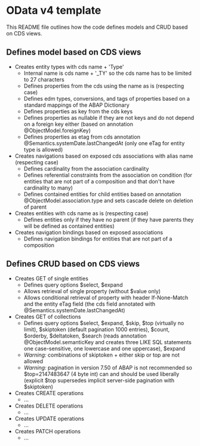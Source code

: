 # OData v4 template

This README file outlines how the code defines models and CRUD based on CDS views.

## Defines model based on CDS views

- Creates entity types with cds name + 'Type'
  - Internal name is cds name + '_TY' so the cds name has to be limited to 27 characters
  - Defines properties from the cds using the name as is (respecting case)
  - Defines edm types, conversions, and tags of properties based on a standard mappings of the ABAP Dictionary
  - Defines properties as key from the cds keys
  - Defines properties as nullable if they are not keys and do not depend on a foreign key either (based on annotation @ObjectModel.foreignKey)
  - Defines properties as etag from cds annotation @Semantics.systemDate.lastChangedAt (only one eTag for entity type is allowed)
- Creates navigations based on exposed cds associations with alias name (respecting case)
  - Defines cardinality from the association cardinality
  - Defines referential constraints from the association on condition (for entities that are not part of a composition and that don't have cardinality to many)
  - Defines contained entities for child entities based on annotation @ObjectModel.association.type and sets cascade delete on deletion of parent
- Creates entities with cds name as is (respecting case)
  - Defines entities only if they have no parent (if they have parents they will be defined as contained entities)
- Creates navigation bindings based on exposed associations
  - Defines navigation bindings for entities that are not part of a composition

## Defines CRUD based on CDS views

- Creates GET of single entities
  - Defines query options $select, $expand
  - Allows retrieval of single property (without $value only)
  - Allows conditional retrieval of property with header If-None-Match and the entity eTag field (the cds field annotated with @Semantics.systemDate.lastChangedAt)
- Creates GET of collections
  - Defines query options $select, $expand, $skip, $top (virtually no limit), $skiptoken (default pagination 1000 entries), $count, $orderby, $deltatoken, $search (reads annotation @ObjectModel.semanticKey and creates three LIKE SQL statements one case-sensitive, one lowercase and one uppercase), $expand
  - *Warning:* combinations of skiptoken + either skip or top are not allowed
  - *Warning:* pagination in version 7.50 of ABAP is not recommended so $top=2147483647 (4 byte int) can and should be used liberally (explicit $top supersedes implicit server-side pagination with $skiptoken)
- Creates CREATE operations
  - ...
- Creates DELETE operations
  - ...
- Creates UPDATE operations
  - ...
- Creates PATCH operations
  - ...
